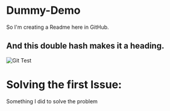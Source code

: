# Dummy-Demo
So I'm creating a Readme here in GitHub.

## And this double hash makes it a heading.


![Git Test](https://user-images.githubusercontent.com/33359832/112226964-24bf6d80-8bec-11eb-89d5-3cf1c1e1e1a5.png)

# Solving the first Issue:

Something I did to solve the problem
